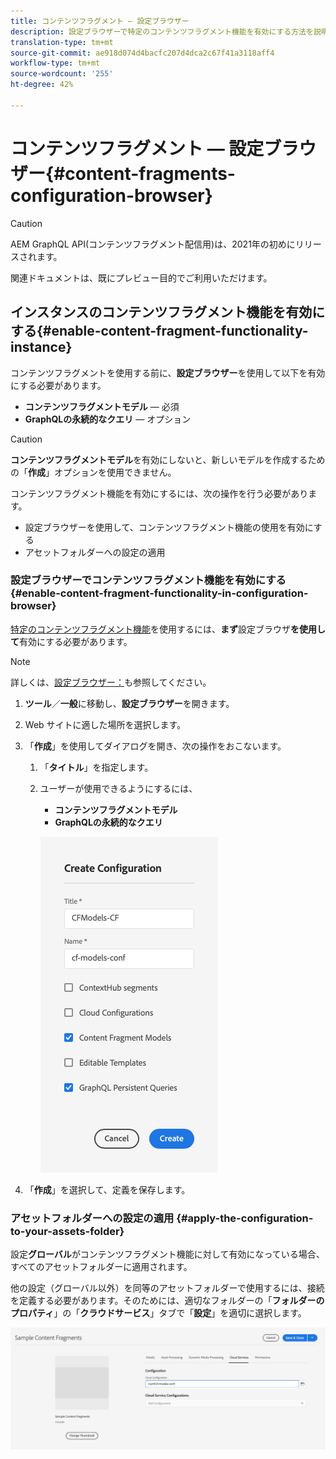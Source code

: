 ```yaml
---
title: コンテンツフラグメント — 設定ブラウザー
description: 設定ブラウザーで特定のコンテンツフラグメント機能を有効にする方法を説明します。
translation-type: tm+mt
source-git-commit: ae918d074d4bacfc207d4dca2c67f41a3118aff4
workflow-type: tm+mt
source-wordcount: '255'
ht-degree: 42%

---
```



# コンテンツフラグメント — 設定ブラウザー{#content-fragments-configuration-browser}

>[!CAUTION]
>
>AEM GraphQL API(コンテンツフラグメント配信用)は、2021年の初めにリリースされます。
>
>関連ドキュメントは、既にプレビュー目的でご利用いただけます。

## インスタンスのコンテンツフラグメント機能を有効にする{#enable-content-fragment-functionality-instance}

コンテンツフラグメントを使用する前に、**設定ブラウザー**&#x200B;を使用して以下を有効にする必要があります。

* **コンテンツフラグメントモデル**  — 必須
* **GraphQLの永続的なクエリ**  — オプション

>[!CAUTION]
>
>**コンテンツフラグメントモデル**&#x200B;を有効にしないと、新しいモデルを作成するための「**作成**」オプションを使用できません。

コンテンツフラグメント機能を有効にするには、次の操作を行う必要があります。

* 設定ブラウザーを使用して、コンテンツフラグメント機能の使用を有効にする
* アセットフォルダーへの設定の適用

### 設定ブラウザーでコンテンツフラグメント機能を有効にする{#enable-content-fragment-functionality-in-configuration-browser}

[特定のコンテンツフラグメント機能](#creating-a-content-fragment-model)を使用するには、**まず**&#x200B;設定ブラウザ&#x200B;**を使用して**&#x200B;有効にする必要があります。

>[!NOTE]
>
>詳しくは、[設定ブラウザー：](/help/implementing/developing/introduction/configurations.md#using-configuration-browser)も参照してください。

1. **ツール**／**一般**&#x200B;に移動し、**設定ブラウザー**&#x200B;を開きます。
2. Web サイトに適した場所を選択します。
3. 「**作成**」を使用してダイアログを開き、次の操作をおこないます。

   1. 「**タイトル**」を指定します。
   2. ユーザーが使用できるようにするには、
      * **コンテンツフラグメントモデル**
      * **GraphQLの永続的なクエリ**

      ![設定の定義](assets/cfm-conf-01.png)


4. 「**作成**」を選択して、定義を保存します。

### アセットフォルダーへの設定の適用 {#apply-the-configuration-to-your-assets-folder}

設定&#x200B;**グローバル**&#x200B;がコンテンツフラグメント機能に対して有効になっている場合、すべてのアセットフォルダーに適用されます。

他の設定（グローバル以外）を同等のアセットフォルダーで使用するには、接続を定義する必要があります。そのためには、適切なフォルダーの「**フォルダーのプロパティ**」の「**クラウドサービス**」タブで「**設定**」を適切に選択します。

![設定の適用](assets/cfm-conf-02.png)